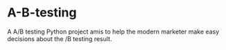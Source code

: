 # A-B-testing
A A/B testing Python project amis to help the modern marketer make easy decisions about the /B testing result.
